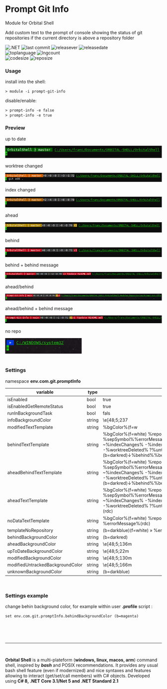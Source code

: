 ﻿# Prompt Git Info
Module for Orbital Shell

Add custom text to the prompt of console showing the status of git repositories if the current directory is above a repository folder


![.NET](https://github.com/OrbitalShell/Prompt-Git-Info/workflows/.NET/badge.svg)
![last commit](https://img.shields.io/github/last-commit/orbitalshell/Prompt-Git-Info?style=plastic)
![releasever](https://img.shields.io/github/v/release/orbitalshell/Prompt-Git-Info?style=plastic) 
![releasedate](https://img.shields.io/github/release-date/orbitalshell/Prompt-Git-Info?style=plastic) 
<br>
![toplanguage](https://img.shields.io/github/languages/top/orbitalshell/Prompt-Git-Info)
![lngcount](https://img.shields.io/github/languages/count/orbitalshell/Prompt-Git-Info)
<br>
![codesize](https://img.shields.io/github/languages/code-size/orbitalshell/Prompt-Git-Info)
![reposize](https://img.shields.io/github/repo-size/orbitalshell/Prompt-Git-Info)


### Usage

install into the shell:
```shell
> module -i prompt-git-info
```
disable/enable:
```shell
> prompt-info -e false
> prompt-info -e true
```

### Preview

up to date

<img src="assets/0.png"/>

worktree changed

<img src="assets/1.png"/>

index changed

<img src="assets/2.png"/>

ahead

<img src="assets/3.png"/>

behind

<img src="assets/4.png"/>

behind + behind message

<img src="assets/6.png"/>

ahead/behind

<img src="assets/5.png"/>

ahead/behind + behind message

<img src="assets/7.png"/>

no repo

<img src="assets/norepo.png"/>
<br>
<br>

### Settings

namespace **env.com.git.promptInfo**

variable | type | value
-- | -- | --
isEnabled                          | bool                | true
isEnabledGetRemoteStatus           | bool                | true
runInBackgroundTask                | bool                | fals|e
infoBackgroundColor                | string              | \e[48;5;237|m
modifiedTextTemplate               | string              | %bgColor%(f=w|hite) %repoName% ├ %branch% %sepSymbol%%errorMessage%\e[48;5;237m+%indexAdded% ~%indexChanges% -%indexDeleted% \| ~%worktreeChanges% -%worktreeDeleted% ?%untracked%(rdc|)
behindTextTemplate                 | string              | %bgColor%(f=white) %repoName% ├ %branch% %sepSymbol%%errorMessage%\e[48;5;237m+%indexAdded% ~%indexChanges% -%indexDeleted% \| ~%worktreeChanges% -%worktreeDeleted% ?%untracked% (b=darkred)↓%behind%%behindMessage%(rdc)
aheadBehindTextTemplate            | string              | %bgColor%(f=white) %repoName% ├ %branch% %sepSymbol%%errorMessage%\e[48;5;237m+%indexAdded% ~%indexChanges% -%indexDeleted% \| ~%worktreeChanges% -%worktreeDeleted% ?%untracked% \e[48;5;136m↑%ahead%(b=darkred)↓%behind%%behindMessage%(rdc)
aheadTextTemplate                  | string              | %bgColor%(f=white) %repoName% ├ %branch% %sepSymbol%%errorMessage%\e[48;5;237m+%indexAdded% ~%indexChanges% -%indexDeleted% \| ~%worktreeChanges% -%worktreeDeleted% ?%untracked% \e[48;5;136m↑%ahead%(rdc)
noDataTextTemplate                 | string              | %bgColor%(f=white) %repoName% ├ %branch% %errorMessage%(rdc)
templateNoRepository               | string              | (b=darkblue)(f=white) » %errorMessage%(rdc)
behindBackgroundColor              | string              | (b=darkred)
aheadBackgroundColor               | string              | \e[48;5;136m
upToDateBackgroundColor            | string              | \e[48;5;22m
modifiedBackgroundColor            | string              | \e[48;5;130m
modifiedUntrackedBackgroundColor   | string              | \e[48;5;166m
unknownBackgroundColor             | string              | (b=darkblue)

<br>

### Settings example

change behin background color, for example within user **.profile** script :

```shell
set env.com.git.promptInfo.behindBackgroundColor (b=magenta)
```

<br><br><br>

<hr>

<br>

<b>Orbital Shell</b> is a multi-plateform (**windows, linux, macos, arm**) command shell, inspired by <b><i>bash</i></b> and POSIX recommendations. It provides any usual bash shell feature (even if modernized) and nice syntaxes and features allowing to interact (get/set/call members) with C# objects. Developed using **C# 8, .NET Core 3.1/Net 5 and .NET Standard 2.1**

